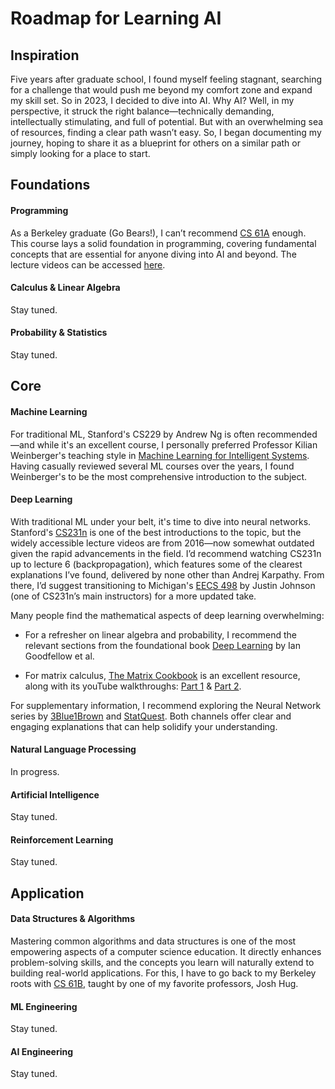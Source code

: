 # Roadmap for Learning AI 


## Inspiration
Five years after graduate school, I found myself feeling stagnant, searching for a challenge that would push me beyond my comfort zone and expand my skill set. So in 2023, I decided to dive into AI. Why AI? Well, in my perspective, it struck the right balance—technically demanding, intellectually stimulating, and full of potential. But with an overwhelming sea of resources, finding a clear path wasn’t easy. So, I began documenting my journey, hoping to share it as a blueprint for others on a similar path or simply looking for a place to start.

## Foundations

#### Programming
As a Berkeley graduate (Go Bears!), I can’t recommend [CS 61A](https://cs61a.org/) enough. This course lays a solid foundation in programming, covering fundamental concepts that are essential for anyone diving into AI and beyond. The lecture videos can be accessed [here](https://www.youtube.com/@JohnDeNero/playlists).

#### Calculus & Linear Algebra
Stay tuned. 

#### Probability & Statistics
Stay tuned. 

## Core

#### Machine Learning
For traditional ML, Stanford's CS229 by Andrew Ng is often recommended—and while it's an excellent course, I personally preferred Professor Kilian Weinberger's teaching style in [Machine Learning for Intelligent Systems](https://www.cs.cornell.edu/courses/cs4780/2018fa/). Having casually reviewed several ML courses over the years, I found Weinberger's to be the most comprehensive introduction to the subject.

#### Deep Learning
With traditional ML under your belt, it's time to dive into neural networks. Stanford's [CS231n](https://www.youtube.com/watch?v=NfnWJUyUJYU&list=PLkt2uSq6rBVctENoVBg1TpCC7OQi31AlC&index=1) is one of the best introductions to the topic, but the widely accessible lecture videos are from 2016—now somewhat outdated given the rapid advancements in the field. I’d recommend watching CS231n up to lecture 6 (backpropagation), which features some of the clearest explanations I’ve found, delivered by none other than Andrej Karpathy. From there, I’d suggest transitioning to Michigan's [EECS 498](https://web.eecs.umich.edu/~justincj/teaching/eecs498/FA2019/) by Justin Johnson (one of CS231n’s main instructors) for a more updated take.

Many people find the mathematical aspects of deep learning overwhelming:

- For a refresher on linear algebra and probability, I recommend the relevant sections from the foundational book [Deep Learning](https://www.deeplearningbook.org/) by Ian Goodfellow et al. 

- For matrix calculus, [The Matrix Cookbook](https://explained.ai/matrix-calculus/index.html) is an excellent resource, along with its youTube walkthroughs: [Part 1](https://www.youtube.com/watch?v=pQ5HT8LylZs) & [Part 2](https://www.youtube.com/watch?v=rWRb8K-hcTo).

For supplementary information, I recommend exploring the Neural Network series by [3Blue1Brown](https://www.youtube.com/playlist?list=PLZHQObOWTQDNU6R1_67000Dx_ZCJB-3pi) and [StatQuest](https://www.youtube.com/watch?v=zxagGtF9MeU&list=PLblh5JKOoLUIxGDQs4LFFD--41Vzf-ME1&index=1). Both channels offer clear and engaging explanations that can help solidify your understanding.

#### Natural Language Processing
In progress. 

#### Artificial Intelligence
Stay tuned. 

#### Reinforcement Learning
Stay tuned. 


## Application

#### Data Structures & Algorithms 
Mastering common algorithms and data structures is one of the most empowering aspects of a computer science education. It directly enhances problem-solving skills, and the concepts you learn will naturally extend to building real-world applications. For this, I have to go back to my Berkeley roots with [CS 61B](https://sp19.datastructur.es/), taught by one of my favorite professors, Josh Hug.

#### ML Engineering
Stay tuned. 

#### AI Engineering
Stay tuned. 


